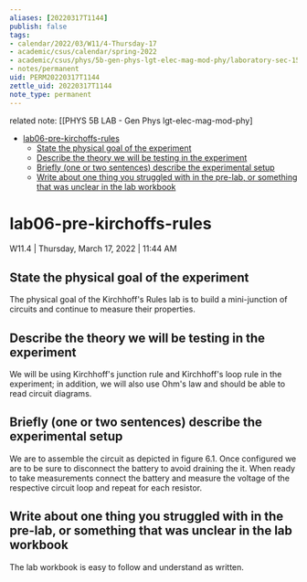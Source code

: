 ```yaml
---
aliases: [20220317T1144]
publish: false
tags:
- calendar/2022/03/W11/4-Thursday-17
- academic/csus/calendar/spring-2022
- academic/csus/phys/5b-gen-phys-lgt-elec-mag-mod-phy/laboratory-sec-15
- notes/permanent
uid: PERM20220317T1144
zettle_uid: 20220317T1144
note_type: permanent
---
```


related note: [[PHYS 5B LAB - Gen Phys lgt-elec-mag-mod-phy]

- [lab06-pre-kirchoffs-rules](#lab06-pre-kirchoffs-rules)
  - [State the physical goal of the experiment](#state-the-physical-goal-of-the-experiment)
  - [Describe the theory we will be testing in the experiment](#describe-the-theory-we-will-be-testing-in-the-experiment)
  - [Briefly (one or two sentences) describe the experimental setup](#briefly-one-or-two-sentences-describe-the-experimental-setup)
  - [Write about one thing you struggled with in the pre-lab, or something that was unclear in the lab workbook](#write-about-one-thing-you-struggled-with-in-the-pre-lab-or-something-that-was-unclear-in-the-lab-workbook)

# lab06-pre-kirchoffs-rules

 W11.4 | Thursday, March 17, 2022 | 11:44 AM

## State the physical goal of the experiment

The physical goal of the Kirchhoff's Rules lab is to build a mini-junction of circuits and continue to measure their properties.

## Describe the theory we will be testing in the experiment

We will be using Kirchhoff's junction rule and Kirchhoff's loop rule in the experiment; in addition, we will also use Ohm's law and should be able to read circuit diagrams.

## Briefly (one or two sentences) describe the experimental setup

We are to assemble the circuit as depicted in figure 6.1. Once configured we are to be sure to disconnect the battery to avoid draining the it. When ready to take measurements connect the battery and measure the voltage of the respective circuit loop and repeat for each resistor.

## Write about one thing you struggled with in the pre-lab, or something that was unclear in the lab workbook

The lab workbook is easy to follow and understand as written.
